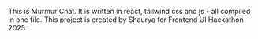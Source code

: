 This is Murmur Chat.
It is written in react, tailwind css and js - all compiled in one file.
This project is created by Shaurya for Frontend UI Hackathon 2025.
